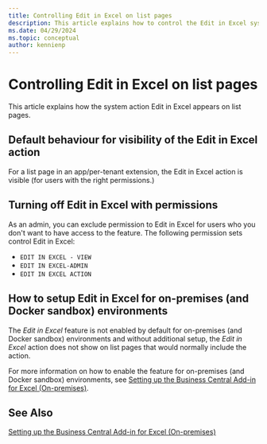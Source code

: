 ```yaml
---
title: Controlling Edit in Excel on list pages
description: This article explains how to control the Edit in Excel system action on list pages.
ms.date: 04/29/2024
ms.topic: conceptual
author: kennienp
---
```


# Controlling Edit in Excel on list pages

This article explains how the system action Edit in Excel appears on list pages.


## Default behaviour for visibility of the Edit in Excel action

For a list page in an app/per-tenant extension, the Edit in Excel action is visible (for users with the right permissions.)


## Turning off Edit in Excel with permissions

As an admin, you can exclude permission to Edit in Excel for users who you don't want to have access to the feature. The following permission sets control Edit in Excel: 

- `EDIT IN EXCEL - VIEW`
- `EDIT IN EXCEL-ADMIN`
- `EDIT IN EXCEL ACTION`


## How to setup Edit in Excel for on-premises (and Docker sandbox) environments 

The *Edit in Excel* feature is not enabled by default for on-premises (and Docker sandbox) environments and without additional setup, the *Edit in Excel* action does not show on list pages that would normally include the action. 

For more information on how to enable the feature for on-premises (and Docker sandbox) environments, see [Setting up the Business Central Add-in for Excel (On-premises)](../administration/configuring-excel-addin.md).


## See Also


[Setting up the Business Central Add-in for Excel (On-premises)](../administration/configuring-excel-addin.md)   